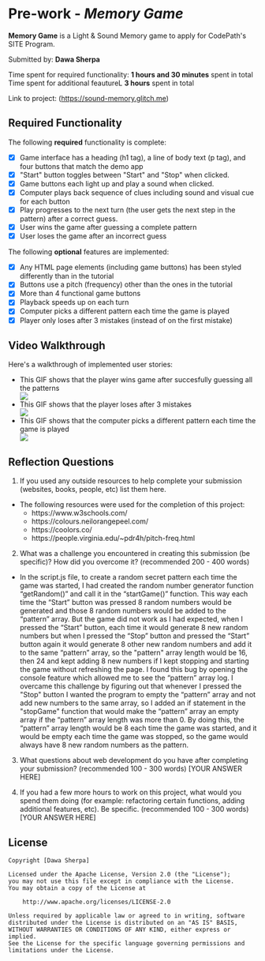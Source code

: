 # Pre-work - _Memory Game_

**Memory Game** is a Light & Sound Memory game to apply for CodePath's SITE Program.

Submitted by: **Dawa Sherpa**

Time spent for required functionality: **1 hours and 30 minutes** spent in total
Time spent for additional feautureL **3 hours** spent in total

Link to project: (https://sound-memory.glitch.me)

## Required Functionality

The following **required** functionality is complete:

- [x] Game interface has a heading (h1 tag), a line of body text (p tag), and four buttons that match the demo app
- [x] "Start" button toggles between "Start" and "Stop" when clicked.
- [x] Game buttons each light up and play a sound when clicked.
- [x] Computer plays back sequence of clues including sound and visual cue for each button
- [x] Play progresses to the next turn (the user gets the next step in the pattern) after a correct guess.
- [x] User wins the game after guessing a complete pattern
- [x] User loses the game after an incorrect guess

The following **optional** features are implemented:

- [x] Any HTML page elements (including game buttons) has been styled differently than in the tutorial
- [x] Buttons use a pitch (frequency) other than the ones in the tutorial
- [x] More than 4 functional game buttons
- [x] Playback speeds up on each turn
- [x] Computer picks a different pattern each time the game is played
- [x] Player only loses after 3 mistakes (instead of on the first mistake)

## Video Walkthrough

Here's a walkthrough of implemented user stories:
<ul>
   <li> This GIF shows that the player wins game after succesfully guessing all the patterns</li>
      <img src="img/game_complete.gif">
   <li> This GIF shows that the player loses after 3 mistakes</li>
      <img src="img/game_lost.gif">
   <li> This GIF shows that the computer picks a different pattern each time the game is played</li>
      <img src="img/random_pattern.gif">
   </ul>

## Reflection Questions

1. If you used any outside resources to help complete your submission (websites, books, people, etc) list them here.

 - The following resources were used for the completion of this project:
   <ul>
   <li>https://www.w3schools.com/</li>
   <li>https://colours.neilorangepeel.com/</li>
   <li>https://coolors.co/</li>
   <li>https://people.virginia.edu/~pdr4h/pitch-freq.html</li>
   </ul>

2. What was a challenge you encountered in creating this submission (be specific)? How did you overcome it? (recommended 200 - 400 words)
 
 - In the script.js file, to create a random secret pattern each time the game was started, I had created the random number generator function “getRandom()” and call it in the “startGame()” function. This way each time the “Start” button was pressed 8 random numbers would be generated and those 8 random numbers would be added to the “pattern” array. But the game did not work as I had expected, when I pressed the “Start” button, each time it would generate 8 new random numbers but when I pressed the “Stop” button and pressed the “Start” button again it would generate 8 other new random numbers and add it to the same “pattern” array, so the "pattern" array length would be 16, then 24 and kept adding 8 new numbers if I kept stopping and starting the game without refreshing the page. I found this bug by opening the console feature which allowed me to see the “pattern” array log. I overcame this challenge by figuring out that whenever I pressed the "Stop" button I wanted the program to empty the “pattern” array and not add new numbers to the same array, so I added an if statement in the "stopGame" function that would make the “pattern” array an empty array if the “pattern” array length was more than 0. By doing this, the “pattern” array length would be 8 each time the game was started, and it would be empty each time the game was stopped, so the game would always have 8 new random numbers as the pattern.

3. What questions about web development do you have after completing your submission? (recommended 100 - 300 words)
   [YOUR ANSWER HERE]

4. If you had a few more hours to work on this project, what would you spend them doing (for example: refactoring certain functions, adding additional features, etc). Be specific. (recommended 100 - 300 words)
   [YOUR ANSWER HERE]

## License

    Copyright [Dawa Sherpa]

    Licensed under the Apache License, Version 2.0 (the "License");
    you may not use this file except in compliance with the License.
    You may obtain a copy of the License at

        http://www.apache.org/licenses/LICENSE-2.0

    Unless required by applicable law or agreed to in writing, software
    distributed under the License is distributed on an "AS IS" BASIS,
    WITHOUT WARRANTIES OR CONDITIONS OF ANY KIND, either express or implied.
    See the License for the specific language governing permissions and
    limitations under the License.
